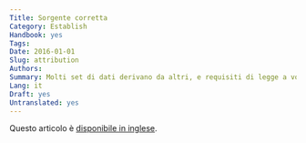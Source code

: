 ```yaml
---
Title: Sorgente corretta
Category: Establish
Handbook: yes
Tags:
Date: 2016-01-01
Slug: attribution
Authors:
Summary: Molti set di dati derivano da altri, e requisiti di legge a volte esplicitamente richiedono attribuendo l'origine dei dati. Qui esploriamo le implicazioni per gli editori di dati.
Lang: it
Draft: yes
Untranslated: yes
---
```


Questo articolo è [disponibile in inglese](/en/establish/attribution).
